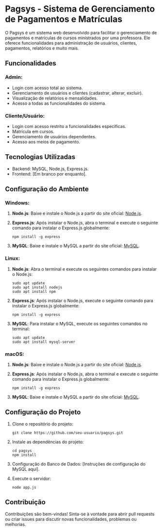 # Pagsys - Sistema de Gerenciamento de Pagamentos e Matrículas

O Pagsys é um sistema web desenvolvido para facilitar o gerenciamento de pagamentos e matrículas de cursos ministrados por uma professora. Ele oferece funcionalidades para administração de usuários, clientes, pagamentos, relatórios e muito mais.

## Funcionalidades

### Admin:

- Login com acesso total ao sistema.
- Gerenciamento de usuários e clientes (cadastrar, alterar, excluir).
- Visualização de relatórios e mensalidades.
- Acesso a todas as funcionalidades do sistema.

### Cliente/Usuário:

- Login com acesso restrito a funcionalidades específicas.
- Matrícula em cursos.
- Gerenciamento de usuários dependentes.
- Acesso aos meios de pagamento.

## Tecnologias Utilizadas

- Backend: MySQL, Node.js, Express.js.
- Frontend: [Em branco por enquanto].

## Configuração do Ambiente

### Windows:

1. **Node.js**: Baixe e instale o Node.js a partir do site oficial: [Node.js](https://nodejs.org/).
2. **Express.js**: Após instalar o Node.js, abra o terminal e execute o seguinte comando para instalar o Express.js globalmente:

    ```
    npm install -g express
    ```

3. **MySQL**: Baixe e instale o MySQL a partir do site oficial: [MySQL](https://www.mysql.com/).

### Linux:

1. **Node.js**: Abra o terminal e execute os seguintes comandos para instalar o Node.js:

    ```
    sudo apt update
    sudo apt install nodejs
    sudo apt install npm
    ```

2. **Express.js**: Após instalar o Node.js, execute o seguinte comando para instalar o Express.js globalmente:

    ```
    npm install -g express
    ```

3. **MySQL**: Para instalar o MySQL, execute os seguintes comandos no terminal:

    ```
    sudo apt update
    sudo apt install mysql-server
    ```

### macOS:

1. **Node.js**: Baixe e instale o Node.js a partir do site oficial: [Node.js](https://nodejs.org/).
2. **Express.js**: Após instalar o Node.js, abra o terminal e execute o seguinte comando para instalar o Express.js globalmente:

    ```
    npm install -g express
    ```

3. **MySQL**: Baixe e instale o MySQL a partir do site oficial: [MySQL](https://www.mysql.com/).

## Configuração do Projeto

1. Clone o repositório do projeto:

    ```
    git clone https://github.com/seu-usuario/pagsys.git
    ```

2. Instale as dependências do projeto:

    ```
    cd pagsys
    npm install
    ```

3. Configuração do Banco de Dados: [Instruções de configuração do MySQL aqui].

4. Execute o servidor:

    ```
    node app.js
    ```

## Contribuição

Contribuições são bem-vindas! Sinta-se à vontade para abrir pull requests ou criar issues para discutir novas funcionalidades, problemas ou melhorias.

